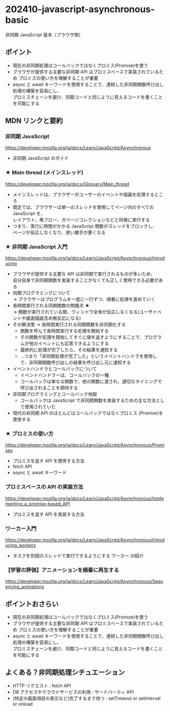 # 202410-javascript-asynchronous-basic

非同期 JavaScript 基本（ブラウザ側）

## ポイント

- 現在の非同期処理はコールバックではなくプロミス(Promise)を使う
- ブラウザが提供する主要な非同期 API はプロミスベースで実装されているため
  プロミスの使い方を理解することが重要
- async と await キーワードを使用することで、連続した非同期関数呼び出し処理の構築を容易にし、  
  プロミスチェーンを避け、同期コードと同じように見えるコードを書くことを可能にする

## MDN リンクと要約

### 非同期 JavaScript

https://developer.mozilla.org/ja/docs/Learn/JavaScript/Asynchronous

- 非同期 JavaScript のガイド

### ★ Main thread (メインスレッド)

https://developer.mozilla.org/ja/docs/Glossary/Main_thread

- メインスレッドは、ブラウザーがユーザーのイベントや描画を処理するところ
- 既定では、ブラウザーは単一のスレッドを使用してページ内のすべての JavaScript を、  
  レイアウト、再フロー、ガベージコレクションなどと同様に実行する
- つまり、実行に時間がかかる JavaScript 関数がスレッドをブロックし、  
  ページが反応しなくなり、使い勝手が悪くなる

### ★ 非同期 JavaScript 入門

https://developer.mozilla.org/ja/docs/Learn/JavaScript/Asynchronous/Introducing

- ブラウザが提供する主要な API は非同期で実行されるものが多いため、  
  自分自身で非同期関数を実装することがなくても正しく使用できる必要がある
- 同期プログラミングについて  
  -> ブラウザーはプログラムを一度に一行ずつ、順番に処理を進めていく
- 長時間実行される同期関数の問題点 ★  
  -> 関数が実行されている間、ウィンドウ全体が反応しなくなる(ユーザイベントや画面描画含め無反応になる)
- その解決策 -> 長時間実行される同期関数を非同期化する
  - 関数を呼んで長時間実行する処理を開始する
  - その関数が処理を開始してすぐに値を返すようにすることで、プログラムが他のイベントにも応答できるようにする
  - 最終的に処理が完了したら、その結果を通知する
  - ...つまり「非同期処理が完了した」というイベントハンドラを使用して、非同期関数呼び出しの結果を呼び出し元に通知する
- イベントハンドラとコールバックについて
  - イベントハンドラーは、コールバックの一種
  - コールバックは単なる関数で、他の関数に渡され、適切なタイミングで呼び出されることを期待する
- 非同期プログラミングとコールバック地獄
  - コールバックは JavaScript で非同期関数を実装するための主な方法として使用されていた
- 現代の非同期 API のほとんどはコールバックではなくプロミス (Promise)を使用する

### ★ プロミスの使い方

https://developer.mozilla.org/ja/docs/Learn/JavaScript/Asynchronous/Promises

- プロミスを返す API を使用する方法
- fetch API
- async と await キーワード

### プロミスベースの API の実装方法

https://developer.mozilla.org/ja/docs/Learn/JavaScript/Asynchronous/Implementing_a_promise-based_API

- プロミスを返す API を実装する方法

### ワーカー入門

https://developer.mozilla.org/ja/docs/Learn/JavaScript/Asynchronous/Introducing_workers

- タスクを別個のスレッドで実行できるようにする ワーカー の紹介

### 【学習の評価】アニメーションを順番に再生する

https://developer.mozilla.org/ja/docs/Learn/JavaScript/Asynchronous/Sequencing_animations

## ポイントおさらい

- 現在の非同期処理はコールバックではなくプロミス(Promise)を使う
- ブラウザが提供する主要な非同期 API はプロミスベースで実装されているため
  プロミスの使い方を理解することが重要
- async と await キーワードを使用することで、連続した非同期関数呼び出し処理の構築を容易にし、  
  プロミスチェーンを避け、同期コードと同じように見えるコードを書くことを可能にする

## よくある？非同期処理シチュエーション

- HTTP リクエスト : fetch API
- DB アクセスやクラウドサービスの利用 : サードパーティ API
- (特定の画面項目の表示など)完了するまで待つ : setTimeout or setInterval or onload
